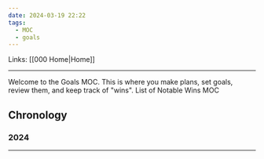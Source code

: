 ```yaml
---
date: 2024-03-19 22:22
tags:
  - MOC
  - goals
---
```

Links: [[000 Home|Home]]

---
Welcome to the Goals MOC. This is where you make plans, set goals, review them, and keep track of "wins".
List of Notable Wins MOC
## Chronology
### 2024
---
